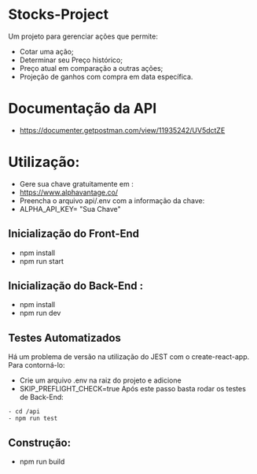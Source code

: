 # Stocks-Project
Um projeto para gerenciar ações que permite: 

   - Cotar uma ação;
   - Determinar seu Preço histórico;
   - Preço atual em comparação a outras ações;
   - Projeção de ganhos com compra em data específica.

# Documentação da API 

- https://documenter.getpostman.com/view/11935242/UV5dctZE

# Utilização: 

- Gere sua chave gratuitamente em : 
- https://www.alphavantage.co/ 
- Preencha o arquivo api/.env com a informação da chave: 
- ALPHA_API_KEY= "Sua Chave"

## Inicialização do Front-End

- npm install
- npm run start

## Inicialização do Back-End : 

- npm install
- npm run dev 

## Testes Automatizados

Há um problema de versão na utilização do JEST com o create-react-app. Para contorná-lo:  

- Crie um arquivo .env na raiz do projeto e adicione 
- SKIP_PREFLIGHT_CHECK=true
Após este passo basta rodar os testes de Back-End: 

```
- cd /api
- npm run test
```


## Construção: 

- npm run build 